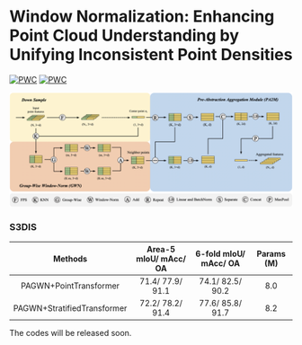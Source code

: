 # Window Normalization: Enhancing Point Cloud Understanding by Unifying Inconsistent Point Densities
[![PWC](https://img.shields.io/endpoint.svg?url=https://paperswithcode.com/badge/window-normalization-enhancing-point-cloud/semantic-segmentation-on-s3dis)](https://paperswithcode.com/sota/semantic-segmentation-on-s3dis?p=window-normalization-enhancing-point-cloud)
[![PWC](https://img.shields.io/endpoint.svg?url=https://paperswithcode.com/badge/window-normalization-enhancing-point-cloud/semantic-segmentation-on-s3dis-area5)](https://paperswithcode.com/sota/semantic-segmentation-on-s3dis-area5?p=window-normalization-enhancing-point-cloud)

<p align="center">
  <img src="fig/design.png" width="960">
</p>

### S3DIS
|            Methods          | Area-5 mIoU/ mAcc/ OA | 6-fold mIoU/ mAcc/ OA|  Params (M) |
|:---------------------------:|:---------------------:|:--------------------:|:-----------:|
|    PAGWN+PointTransformer   |   71.4/ 77.9/ 91.1    |    74.1/ 82.5/ 90.2  |     8.0     |
| PAGWN+StratifiedTransformer |   72.2/ 78.2/ 91.4    |    77.6/ 85.8/ 91.7  |     8.2     |

The codes will be released soon.
